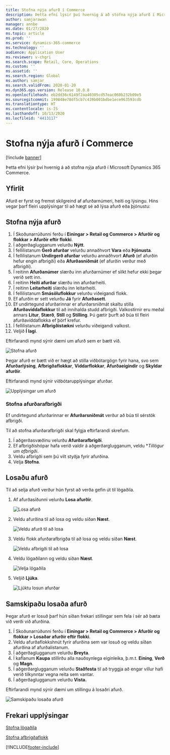 ```yaml
---
title: Stofna nýja afurð í Commerce
description: Þetta efni lýsir því hvernig á að stofna nýja afurð í Microsoft Dynamics 365 Commerce.
author: samjarawan
manager: annbe
ms.date: 01/27/2020
ms.topic: article
ms.prod: ''
ms.service: dynamics-365-commerce
ms.technology: ''
audience: Application User
ms.reviewer: v-chgri
ms.search.scope: Retail, Core, Operations
ms.custom: ''
ms.assetid: ''
ms.search.region: Global
ms.author: samjar
ms.search.validFrom: 2020-01-20
ms.dyn365.ops.version: Release 10.0.8
ms.openlocfilehash: eb2dd36c6149f2aa40305cd57eac060b232b09e5
ms.sourcegitcommit: 199848e78df5cb7c439b001bdbe1ece963593cdb
ms.translationtype: HT
ms.contentlocale: is-IS
ms.lasthandoff: 10/13/2020
ms.locfileid: "4413117"
---
```

# <a name="create-a-new-product-in-commerce"></a>Stofna nýja afurð í Commerce


[!include [banner](includes/banner.md)]

Þetta efni lýsir því hvernig á að stofna nýja afurð í Microsoft Dynamics 365 Commerce.

## <a name="overview"></a>Yfirlit

Afurð er fyrst og fremst skilgreind af afurðarnúmeri, heiti og lýsingu. Hins vegar þarf fleiri upplýsingar til að hægt sé að lýsa afurð eða þjónustu:

## <a name="create-a-new-product"></a>Stofna nýja afurð

1. Í Skoðunarrúðunni ferðu í **Einingar \> Retail og Commerce \> Afurðir og flokkar \> Afurðir eftir flokki**.
1. Í aðgerðaglugganum velurðu **Nýtt**.
1. Í fellilistanum **Gerð afurðar** velurðu annaðhvort **Vara** eða **Þjónusta**.
1. Í fellilistanum **Undirgerð afurðar** velurðu annaðhvort **Afurð** (ef afurðin hefur engin afbrigði) eða **Afurðasniðmát** (ef afurðin verður með afbrigði).
1. Í reitinn **Afurðanúmer** slærðu inn afurðarnúmer ef slíkt hefur ekki þegar verið sett inn.
1. Í reitinn **Heiti afurðar** slærðu inn afurðarheiti.
1. Í reitinn **Leitarheiti** slærðu inn leitarheiti.
1. Í fellilistanum **Smásöluflokkur** velurðu viðeigandi flokk.
1. Ef afurðin er sett velurðu **Já** fyrir **Afurðasett**.
1. Ef undirtegund afurðarinnar er afurðarsniðmát skaltu stilla **Afurðavíddaflokkur** til að innihalda studd afbrigði. Valkostirnir eru meðal annars **Litur**, **Stærð**, **Stíll** og **Stilling**. Þú gætir þurft að búa til fleiri afurðavíddaflokka ef þörf krefur.
1. Í fellilistanum **Afbrigðistækni** velurðu viðeigandi valkost.
1. Veljið **Í lagi**.

Eftirfarandi mynd sýnir dæmi um afurð sem er bætt við.

![Stofna afurð](media/create-new-product.png)

Þegar afurð er bætt við er hægt að stilla viðbótargögn fyrir hana, svo sem **Afurðarlýsing**, **Afbrigðaflokkar**, **Víddarflokkar**, **Afurðaeigindir** og **Skyldar afurðir**.

Eftirfarandi mynd sýnir viðbótarupplýsingar afurðar.

![Upplýsingar um afurð](media/create-new-product-2.png)

### <a name="create-product-variants"></a>Stofna afurðarafbrigði

Ef undirtegund afurðarinnar er **Afurðarsniðmát** verður að búa til sérstök afbrigði. 

Til að stofna afurðarafbrigði skal fylgja eftirfarandi skrefum.

1. Í aðgerðasvæðinu velurðu **Afurðarafbrigði**.
1. Ef afbrigðishópar hafa verið valdir á aðgerðarglugganum, veldu **Tillögur um afbrigði*.
1. Veldu afbrigði sem þú vilt styðja fyrir afurðina.
1. Velja **Stofna**.

## <a name="release-a-product"></a>Losaðu afurð

Til að selja afurð verður hún fyrst að verða gefin út til lögaðila.

1. Af afurðasíðunni velurðu **Losa afurðir**.

    ![Losa afurð](media/create-new-product-3.png)

1. Veldu afurðina til að losa og veldu síðan **Næst**.

    ![Veldu afurð til að losa](media/create-new-product-4.png)

1. Veldu flokk afurðarafbrigða til að losa og veldu síðan **Næst**.

    ![Veldu afbrigði til að losa](media/create-new-product-5.png)

1. Veldu lögaðilann og veldu síðan **Næst**.

    ![Velja lögaðila](media/create-new-product-6.png)

1. Veljið **Ljúka**.

    ![Ljúktu losun afurðar](media/create-new-product-7.png)

## <a name="configure-a-released-product"></a>Samskipaðu losaða afurð

Þegar afurð er losuð þarf hún síðan frekari stillingar sem fela í sér að bæta við verði við afurðina.

1. Í Skoðunarrúðunni ferðu í **Einingar \> Retail og Commerce \> Afurðir og flokkar \> Losaðar afurðir eftir flokki**.
1. Veldu afurðaflokkshnút fyrir afurðina sem var losuð og veldu síðan afurðina af afurðalistanum.
1. Í aðgerðaglugganum velurðu **Breyta**.
1. Í kaflanum **Kaupa** stillirðu alla nauðsynlega eiginleika, þ.m.t. **Eining**, **Verð** og **Magn**.
1. Í aðgerðarglugganum velurðu **Staðfesta** til að tryggja að engar villur hafi verið tilkynntar vegna reita sem vantar.
1. Í aðgerðaglugganum velurðu **Vista.**

Eftirfarandi mynd sýnir dæmi um stillingu á losaðri afurð.

![Samskipaðu losaða afurð](media/create-new-product-8.png)

## <a name="additional-resources"></a>Frekari upplýsingar

[Stofna lögaðila](channels-legal-entities.md)

[Stofna afbrigðaflokk](create-variant-group.md) 


[!INCLUDE[footer-include](../includes/footer-banner.md)]